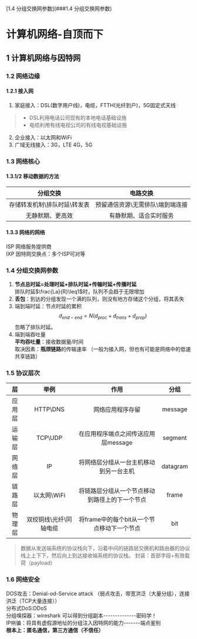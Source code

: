 [1.4 分组交换网参数](###1.4 分组交换网参数)
# 计算机网络-自顶而下
## 1 计算机网络与因特网
### 1.2 网络边缘
#### 1.2.1 接入网  
1. 家庭接入：DSL(数字用户线)，电缆，FTTH(光纤到户)，5G固定式天线
>+ DSL利用电话公司现有的本地电话基础设施 
>+ 电缆利用有线电视公司的有线电视基础设施
2. 企业接入：以太网和WiFi
3. 广域无线接入：3G，LTE 4G，5G
### 1.3 网络核心
#### 1.3.1/2 移动数据的方法
|           分组交换           |             电路交换             |
| :--------------------------: | :------------------------------: |
| 存储转发机制\排队时延\转发表 | 预留通信资源\无需排队\端到端连接 |
|       无静默期、更高效       |      有静默期、适合实时服务      |
#### 1.3.3 网络的网络
ISP 网络服务提供商  
IXP 因特网交换点：多个ISP可对等
### 1.4 分组交换网参数
1. **节点总时延=处理时延+排队时延+传输时延+传播时延**  
排队时延$\frac{La}{R}\leq1$时，队列不会趋于无限增加  
2. **丢包**：到达的分组发现一个满的队列，则没有地方存储这个分组，将其丢失
3. 端到端时延：节点时延的累积  
$$
d_{end-end}=N(d_{proc}+d_{trans}+d_{prop})
$$
忽略了排队时延。
4. 端到端吞吐量  
**平均吞吐量**：接收数据量/时间  
取决因素：**瓶颈链路**的传输速率
（一般为接入网，但也有可能是网络中的低速共享链路）
### 1.5 协议层次
|   层   |          举例          |                      作用                      |   分组   |
| :----: | :--------------------: | :--------------------------------------------: | :------: |
| 应用层 |        HTTP\DNS        |                网络应用程序存留                | message  |
| 运输层 |        TCP\UDP         |      在应用程序端点之间传送应用层message       | segment  |
| 网络层 |           IP           |     将网络层分组从一台主机移动到另一台主机     | datagram |
| 链路层 |      以太网\WiFi       | 将链路层分组从一个节点移动到路径上的下一个节点 |  frame   |
| 物理层 | 双绞铜线\光纤\同轴电缆 |   将frame中的每个bit从一个节点移动下一个节点   |   bit    |
>数据从发送端系统的协议栈向下，沿着中间的链路层交换机和路由器的协议栈上上下下，然后向上到达接收端系统的协议栈。
>封装：首部字段+有效载荷（payload）
### 1.6 网络安全
DOS攻击：Denial-od-Service attack
（弱点攻击，带宽洪泛（大量分组），连接洪泛（TCP大量连接））  
分布式DoS:DDoS  
分组嗅探器：wireshark 可以得到分组副本--------------密码学！  
IP哄骗：将具有虚假源地址的分组注入因特网的能力-------端点鉴别  
**根本上：匿名通信，第三方通信（不信任）**
